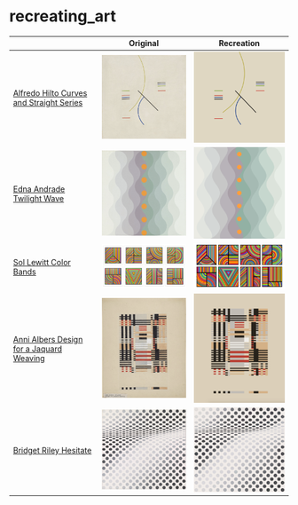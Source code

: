 # recreating_art

|  | Original | Recreation |
| ------ | ----| ------- |
| [Alfredo Hilto Curves and Straight Series](https://www.moma.org/collection/works/205953) | <img src="figures/curves_and_straights_original.png" width="300"/> | <img src="figures/curves_and_straights.png" width="300"/> 
| [Edna Andrade Twilight Wave](https://www.wikiart.org/en/edna-andrade/twilight-wave-1973) | <img src="figures/twilight_wave_original.png" width="300"/> | <img src="figures/twilight_wave.png" width="300"/> 
| [Sol Lewitt Color Bands](https://www.sollewittprints.org/artwork/lewitt-raisonne-2000-07/) | <img src="figures/color_bands_original.jpeg" width="300"/> | <img src="figures/color_bands.png" width="300"/> 
| [Anni Albers Design for a Jaquard Weaving](https://harvardartmuseums.org/collections/object/226105) | <img src="figures/design_for_a_jaquard_weaving_original.png" width="300"/> | <img src="figures/design_for_a_jaquard_weaving.png" width="300"/> 
| [Bridget Riley Hesitate](https://www.tate.org.uk/art/artworks/riley-hesitate-t04132) | <img src="figures/hesitate_original.jpeg" width="300"/> | <img src="figures/hesitate.png" width="300"/> 
